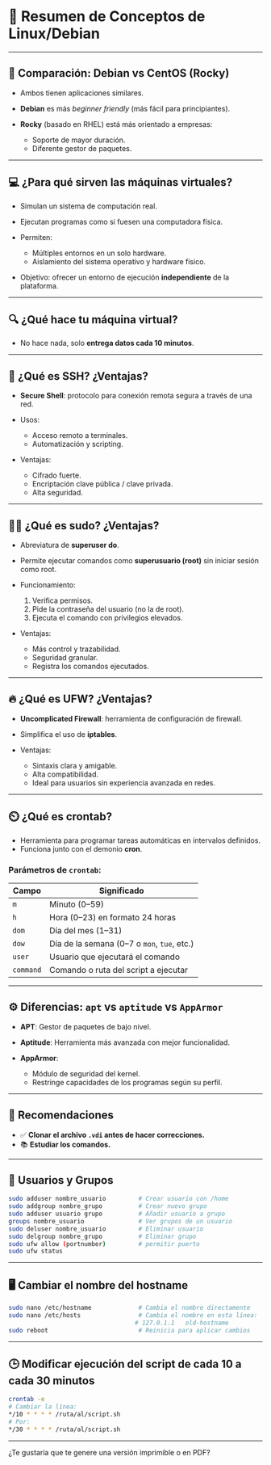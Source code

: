 # 🐧 **Resumen de Conceptos de Linux/Debian**

---

## 📌 Comparación: **Debian vs CentOS (Rocky)**

* Ambos tienen aplicaciones similares.
* **Debian** es más *beginner friendly* (más fácil para principiantes).
* **Rocky** (basado en RHEL) está más orientado a empresas:

  * Soporte de mayor duración.
  * Diferente gestor de paquetes.

---

## 💻 ¿Para qué sirven las máquinas virtuales?

* Simulan un sistema de computación real.
* Ejecutan programas como si fuesen una computadora física.
* Permiten:

  * Múltiples entornos en un solo hardware.
  * Aislamiento del sistema operativo y hardware físico.
* Objetivo: ofrecer un entorno de ejecución **independiente** de la plataforma.

---

## 🔍 ¿Qué hace tu máquina virtual?

* No hace nada, solo **entrega datos cada 10 minutos**.

---

## 🔐 ¿Qué es **SSH**? ¿Ventajas?

* **Secure Shell**: protocolo para conexión remota segura a través de una red.
* Usos:

  * Acceso remoto a terminales.
  * Automatización y scripting.
* Ventajas:

  * Cifrado fuerte.
  * Encriptación clave pública / clave privada.
  * Alta seguridad.

---

## 🧑‍💻 ¿Qué es **sudo**? ¿Ventajas?

* Abreviatura de **superuser do**.
* Permite ejecutar comandos como **superusuario (root)** sin iniciar sesión como root.
* Funcionamiento:

  1. Verifica permisos.
  2. Pide la contraseña del usuario (no la de root).
  3. Ejecuta el comando con privilegios elevados.
* Ventajas:

  * Más control y trazabilidad.
  * Seguridad granular.
  * Registra los comandos ejecutados.

---

## 🔥 ¿Qué es **UFW**? ¿Ventajas?

* **Uncomplicated Firewall**: herramienta de configuración de firewall.
* Simplifica el uso de **iptables**.
* Ventajas:

  * Sintaxis clara y amigable.
  * Alta compatibilidad.
  * Ideal para usuarios sin experiencia avanzada en redes.

---

## ⏲️ ¿Qué es **crontab**?

* Herramienta para programar tareas automáticas en intervalos definidos.
* Funciona junto con el demonio **cron**.

### Parámetros de `crontab`:

| Campo     | Significado                                 |
| --------- | ------------------------------------------- |
| `m`       | Minuto (0–59)                               |
| `h`       | Hora (0–23) en formato 24 horas             |
| `dom`     | Día del mes (1–31)                          |
| `dow`     | Día de la semana (0–7 o `mon`, `tue`, etc.) |
| `user`    | Usuario que ejecutará el comando            |
| `command` | Comando o ruta del script a ejecutar        |

---

## ⚙️ Diferencias: `apt` vs `aptitude` vs `AppArmor`

* **APT**: Gestor de paquetes de bajo nivel.
* **Aptitude**: Herramienta más avanzada con mejor funcionalidad.
* **AppArmor**:

  * Módulo de seguridad del kernel.
  * Restringe capacidades de los programas según su perfil.

---

## 🔁 Recomendaciones

* ✅ **Clonar el archivo `.vdi` antes de hacer correcciones.**
* 📚 **Estudiar los comandos.**

---

## 👤 Usuarios y Grupos

```bash
sudo adduser nombre_usuario         # Crear usuario con /home
sudo addgroup nombre_grupo          # Crear nuevo grupo
sudo adduser usuario grupo          # Añadir usuario a grupo
groups nombre_usuario               # Ver grupos de un usuario
sudo deluser nombre_usuario         # Eliminar usuario
sudo delgroup nombre_grupo          # Eliminar grupo
sudo ufw allow (portnumber)			# permitir puerto
sudo ufw status 
```

---

## 🖥️ Cambiar el nombre del hostname

```bash
sudo nano /etc/hostname             # Cambia el nombre directamente
sudo nano /etc/hosts                # Cambia el nombre en esta línea:
                                   # 127.0.1.1   old-hostname
sudo reboot                         # Reinicia para aplicar cambios
```

---

## 🕒 Modificar ejecución del script de cada 10 a cada 30 minutos

```bash
crontab -e
# Cambiar la línea:
*/10 * * * * /ruta/al/script.sh
# Por:
*/30 * * * * /ruta/al/script.sh
```

---

¿Te gustaría que te genere una versión imprimible o en PDF?


